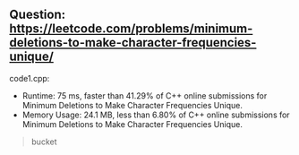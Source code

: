## Question: https://leetcode.com/problems/minimum-deletions-to-make-character-frequencies-unique/

code1.cpp:
* Runtime: 75 ms, faster than 41.29% of C++ online submissions for Minimum Deletions to Make Character Frequencies Unique.
* Memory Usage: 24.1 MB, less than 6.80% of C++ online submissions for Minimum Deletions to Make Character Frequencies Unique.
> bucket